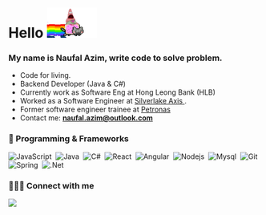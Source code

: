 <h1 align="left">Hello <img src="https://github.com/naufalazim/naufalazim/blob/main/patrick.gif" width="100px" height="60px"></h1>

### My name is Naufal Azim, write code to solve problem. 

- Code for living.
- Backend Developer (Java & C#)
- Currently work as Software Eng at Hong Leong Bank (HLB)
- Worked as a Software Engineer at <a href="https://www.silverlakeaxis.com/"> Silverlake Axis </a>.
- Former software engineer trainee at <a href="https://www.petronas.com/">Petronas</a>
- Contact me: **naufal.azim@outlook.com**

### 🚀 Programming & Frameworks

![JavaScript](https://img.shields.io/badge/JavaScript-323330?style=for-the-badge&logo=javascript&logoColor=F7DF1E)&nbsp;
![Java](https://img.shields.io/badge/Java-ED8B00?style=for-the-badge&logo=java&logoColor=white)&nbsp;
![C#](https://img.shields.io/badge/C%23-239120?style=for-the-badge&logo=c-sharp&logoColor=white)&nbsp;
![React](https://img.shields.io/badge/React-20232A?style=for-the-badge&logo=react&logoColor=61DAFB)&nbsp;
![Angular](https://img.shields.io/badge/Angular-DD0031?style=for-the-badge&logo=angular&logoColor=white)&nbsp;
![Nodejs](https://img.shields.io/badge/Node.js-339933?style=for-the-badge&logo=nodedotjs&logoColor=white)&nbsp;
![Mysql](https://img.shields.io/badge/MySQL-005C84?style=for-the-badge&logo=mysql&logoColor=white)&nbsp;
![Git](https://img.shields.io/badge/GIT-E44C30?style=for-the-badge&logo=git&logoColor=white)&nbsp;
![Spring](https://img.shields.io/badge/Spring-6DB33F?style=for-the-badge&logo=spring&logoColor=white)&nbsp;
![.Net](https://img.shields.io/badge/.NET-5C2D91?style=for-the-badge&logo=.net&logoColor=white)&nbsp;

### 🧑🏻‍🎓 Connect with me
<p align="left">

<a href = "https://www.linkedin.com/in/mohdnaufalazim/"  target="_blank"><img src="https://img.shields.io/badge/LinkedIn-0077B5?style=for-the-badge&logo=linkedin&logoColor=white"/></a>

</p>

